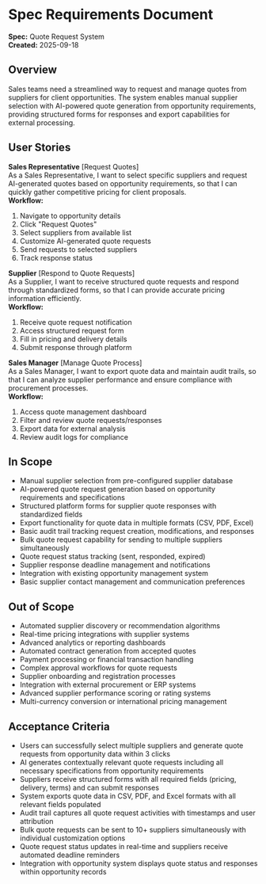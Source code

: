 # Spec Requirements Document

**Spec:** Quote Request System  
**Created:** 2025-09-18

## Overview
Sales teams need a streamlined way to request and manage quotes from suppliers for client opportunities. The system enables manual supplier selection with AI-powered quote generation from opportunity requirements, providing structured forms for responses and export capabilities for external processing.

## User Stories
**Sales Representative** [Request Quotes]  
As a Sales Representative, I want to select specific suppliers and request AI-generated quotes based on opportunity requirements, so that I can quickly gather competitive pricing for client proposals.  
**Workflow:** 
1. Navigate to opportunity details
2. Click "Request Quotes" 
3. Select suppliers from available list
4. Customize AI-generated quote requests
5. Send requests to selected suppliers
6. Track response status

**Supplier** [Respond to Quote Requests]  
As a Supplier, I want to receive structured quote requests and respond through standardized forms, so that I can provide accurate pricing information efficiently.  
**Workflow:**
1. Receive quote request notification
2. Access structured request form
3. Fill in pricing and delivery details
4. Submit response through platform

**Sales Manager** [Manage Quote Process]  
As a Sales Manager, I want to export quote data and maintain audit trails, so that I can analyze supplier performance and ensure compliance with procurement processes.  
**Workflow:**
1. Access quote management dashboard
2. Filter and review quote requests/responses
3. Export data for external analysis
4. Review audit logs for compliance

## In Scope
- Manual supplier selection from pre-configured supplier database
- AI-powered quote request generation based on opportunity requirements and specifications
- Structured platform forms for supplier quote responses with standardized fields
- Export functionality for quote data in multiple formats (CSV, PDF, Excel)
- Basic audit trail tracking request creation, modifications, and responses
- Bulk quote request capability for sending to multiple suppliers simultaneously
- Quote request status tracking (sent, responded, expired)
- Supplier response deadline management and notifications
- Integration with existing opportunity management system
- Basic supplier contact management and communication preferences

## Out of Scope
- Automated supplier discovery or recommendation algorithms
- Real-time pricing integrations with supplier systems
- Advanced analytics or reporting dashboards
- Automated contract generation from accepted quotes
- Payment processing or financial transaction handling
- Complex approval workflows for quote requests
- Supplier onboarding and registration processes
- Integration with external procurement or ERP systems
- Advanced supplier performance scoring or rating systems
- Multi-currency conversion or international pricing management

## Acceptance Criteria
- Users can successfully select multiple suppliers and generate quote requests from opportunity data within 3 clicks
- AI generates contextually relevant quote requests including all necessary specifications from opportunity requirements
- Suppliers receive structured forms with all required fields (pricing, delivery, terms) and can submit responses
- System exports quote data in CSV, PDF, and Excel formats with all relevant fields populated
- Audit trail captures all quote request activities with timestamps and user attribution
- Bulk quote requests can be sent to 10+ suppliers simultaneously with individual customization options
- Quote request status updates in real-time and suppliers receive automated deadline reminders
- Integration with opportunity system displays quote status and responses within opportunity records